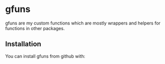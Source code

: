 
<!-- README.md is generated from README.Rmd. Please edit that file -->

# gfuns

gfuns are my custom functions which are mostly wrappers and helpers for
functions in other packages.

## Installation

You can install gfuns from github with:
